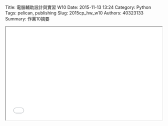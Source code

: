 Title: 電腦輔助設計與實習 W10
Date: 2015-11-13 13:24
Category: Python
Tags: pelican, publishing
Slug: 2015cp_hw_w10
Authors: 40323133
Summary: 作業10摘要

<iframe src="40323156_cp_w10_p.html" width="500" height="300"></iframe>





